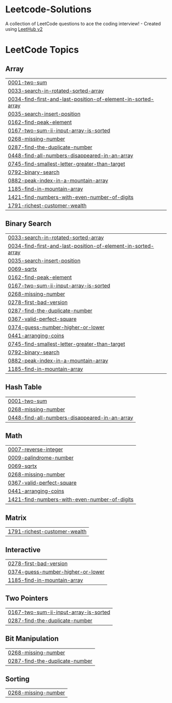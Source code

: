 # Leetcode-Solutions
A collection of LeetCode questions to ace the coding interview! - Created using [LeetHub v2](https://github.com/arunbhardwaj/LeetHub-2.0)

<!---LeetCode Topics Start-->
# LeetCode Topics
## Array
|  |
| ------- |
| [0001-two-sum](https://github.com/divyanshuchander/Leetcode-Solutions/tree/master/0001-two-sum) |
| [0033-search-in-rotated-sorted-array](https://github.com/divyanshuchander/Leetcode-Solutions/tree/master/0033-search-in-rotated-sorted-array) |
| [0034-find-first-and-last-position-of-element-in-sorted-array](https://github.com/divyanshuchander/Leetcode-Solutions/tree/master/0034-find-first-and-last-position-of-element-in-sorted-array) |
| [0035-search-insert-position](https://github.com/divyanshuchander/Leetcode-Solutions/tree/master/0035-search-insert-position) |
| [0162-find-peak-element](https://github.com/divyanshuchander/Leetcode-Solutions/tree/master/0162-find-peak-element) |
| [0167-two-sum-ii-input-array-is-sorted](https://github.com/divyanshuchander/Leetcode-Solutions/tree/master/0167-two-sum-ii-input-array-is-sorted) |
| [0268-missing-number](https://github.com/divyanshuchander/Leetcode-Solutions/tree/master/0268-missing-number) |
| [0287-find-the-duplicate-number](https://github.com/divyanshuchander/Leetcode-Solutions/tree/master/0287-find-the-duplicate-number) |
| [0448-find-all-numbers-disappeared-in-an-array](https://github.com/divyanshuchander/Leetcode-Solutions/tree/master/0448-find-all-numbers-disappeared-in-an-array) |
| [0745-find-smallest-letter-greater-than-target](https://github.com/divyanshuchander/Leetcode-Solutions/tree/master/0745-find-smallest-letter-greater-than-target) |
| [0792-binary-search](https://github.com/divyanshuchander/Leetcode-Solutions/tree/master/0792-binary-search) |
| [0882-peak-index-in-a-mountain-array](https://github.com/divyanshuchander/Leetcode-Solutions/tree/master/0882-peak-index-in-a-mountain-array) |
| [1185-find-in-mountain-array](https://github.com/divyanshuchander/Leetcode-Solutions/tree/master/1185-find-in-mountain-array) |
| [1421-find-numbers-with-even-number-of-digits](https://github.com/divyanshuchander/Leetcode-Solutions/tree/master/1421-find-numbers-with-even-number-of-digits) |
| [1791-richest-customer-wealth](https://github.com/divyanshuchander/Leetcode-Solutions/tree/master/1791-richest-customer-wealth) |
## Binary Search
|  |
| ------- |
| [0033-search-in-rotated-sorted-array](https://github.com/divyanshuchander/Leetcode-Solutions/tree/master/0033-search-in-rotated-sorted-array) |
| [0034-find-first-and-last-position-of-element-in-sorted-array](https://github.com/divyanshuchander/Leetcode-Solutions/tree/master/0034-find-first-and-last-position-of-element-in-sorted-array) |
| [0035-search-insert-position](https://github.com/divyanshuchander/Leetcode-Solutions/tree/master/0035-search-insert-position) |
| [0069-sqrtx](https://github.com/divyanshuchander/Leetcode-Solutions/tree/master/0069-sqrtx) |
| [0162-find-peak-element](https://github.com/divyanshuchander/Leetcode-Solutions/tree/master/0162-find-peak-element) |
| [0167-two-sum-ii-input-array-is-sorted](https://github.com/divyanshuchander/Leetcode-Solutions/tree/master/0167-two-sum-ii-input-array-is-sorted) |
| [0268-missing-number](https://github.com/divyanshuchander/Leetcode-Solutions/tree/master/0268-missing-number) |
| [0278-first-bad-version](https://github.com/divyanshuchander/Leetcode-Solutions/tree/master/0278-first-bad-version) |
| [0287-find-the-duplicate-number](https://github.com/divyanshuchander/Leetcode-Solutions/tree/master/0287-find-the-duplicate-number) |
| [0367-valid-perfect-square](https://github.com/divyanshuchander/Leetcode-Solutions/tree/master/0367-valid-perfect-square) |
| [0374-guess-number-higher-or-lower](https://github.com/divyanshuchander/Leetcode-Solutions/tree/master/0374-guess-number-higher-or-lower) |
| [0441-arranging-coins](https://github.com/divyanshuchander/Leetcode-Solutions/tree/master/0441-arranging-coins) |
| [0745-find-smallest-letter-greater-than-target](https://github.com/divyanshuchander/Leetcode-Solutions/tree/master/0745-find-smallest-letter-greater-than-target) |
| [0792-binary-search](https://github.com/divyanshuchander/Leetcode-Solutions/tree/master/0792-binary-search) |
| [0882-peak-index-in-a-mountain-array](https://github.com/divyanshuchander/Leetcode-Solutions/tree/master/0882-peak-index-in-a-mountain-array) |
| [1185-find-in-mountain-array](https://github.com/divyanshuchander/Leetcode-Solutions/tree/master/1185-find-in-mountain-array) |
## Hash Table
|  |
| ------- |
| [0001-two-sum](https://github.com/divyanshuchander/Leetcode-Solutions/tree/master/0001-two-sum) |
| [0268-missing-number](https://github.com/divyanshuchander/Leetcode-Solutions/tree/master/0268-missing-number) |
| [0448-find-all-numbers-disappeared-in-an-array](https://github.com/divyanshuchander/Leetcode-Solutions/tree/master/0448-find-all-numbers-disappeared-in-an-array) |
## Math
|  |
| ------- |
| [0007-reverse-integer](https://github.com/divyanshuchander/Leetcode-Solutions/tree/master/0007-reverse-integer) |
| [0009-palindrome-number](https://github.com/divyanshuchander/Leetcode-Solutions/tree/master/0009-palindrome-number) |
| [0069-sqrtx](https://github.com/divyanshuchander/Leetcode-Solutions/tree/master/0069-sqrtx) |
| [0268-missing-number](https://github.com/divyanshuchander/Leetcode-Solutions/tree/master/0268-missing-number) |
| [0367-valid-perfect-square](https://github.com/divyanshuchander/Leetcode-Solutions/tree/master/0367-valid-perfect-square) |
| [0441-arranging-coins](https://github.com/divyanshuchander/Leetcode-Solutions/tree/master/0441-arranging-coins) |
| [1421-find-numbers-with-even-number-of-digits](https://github.com/divyanshuchander/Leetcode-Solutions/tree/master/1421-find-numbers-with-even-number-of-digits) |
## Matrix
|  |
| ------- |
| [1791-richest-customer-wealth](https://github.com/divyanshuchander/Leetcode-Solutions/tree/master/1791-richest-customer-wealth) |
## Interactive
|  |
| ------- |
| [0278-first-bad-version](https://github.com/divyanshuchander/Leetcode-Solutions/tree/master/0278-first-bad-version) |
| [0374-guess-number-higher-or-lower](https://github.com/divyanshuchander/Leetcode-Solutions/tree/master/0374-guess-number-higher-or-lower) |
| [1185-find-in-mountain-array](https://github.com/divyanshuchander/Leetcode-Solutions/tree/master/1185-find-in-mountain-array) |
## Two Pointers
|  |
| ------- |
| [0167-two-sum-ii-input-array-is-sorted](https://github.com/divyanshuchander/Leetcode-Solutions/tree/master/0167-two-sum-ii-input-array-is-sorted) |
| [0287-find-the-duplicate-number](https://github.com/divyanshuchander/Leetcode-Solutions/tree/master/0287-find-the-duplicate-number) |
## Bit Manipulation
|  |
| ------- |
| [0268-missing-number](https://github.com/divyanshuchander/Leetcode-Solutions/tree/master/0268-missing-number) |
| [0287-find-the-duplicate-number](https://github.com/divyanshuchander/Leetcode-Solutions/tree/master/0287-find-the-duplicate-number) |
## Sorting
|  |
| ------- |
| [0268-missing-number](https://github.com/divyanshuchander/Leetcode-Solutions/tree/master/0268-missing-number) |
<!---LeetCode Topics End-->
